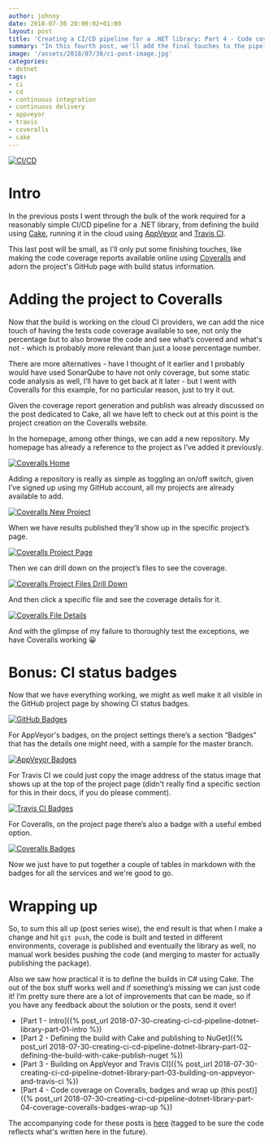 ```yaml
---
author: johnny
date: 2018-07-30 20:00:02+01:00
layout: post
title: 'Creating a CI/CD pipeline for a .NET library: Part 4 - Code coverage on Coveralls, badges and wrap up'
summary: "In this fourth post, we'll add the final touches to the pipeline, publishing the code coverage report and adding some badges to GitHub."
image: '/assets/2018/07/30/ci-post-image.jpg'
categories:
- dotnet
tags:
- ci
- cd
- continuous integration
- continuous delivery
- appveyor
- travis
- coveralls
- cake
---
```


[![CI/CD](/assets/2018/07/30/ci-post-image.jpg)](/assets/2018/07/30/ci-post-image.jpg)

# Intro
In the previous posts I went through the bulk of the work required for a reasonably simple CI/CD pipeline for a .NET library, from defining the build using [Cake](https://cakebuild.net/), running it in the cloud using [AppVeyor](https://www.appveyor.com/) and [Travis CI](https://travis-ci.org/).

This last post will be small, as I'll only put some finishing touches, like making the code coverage reports available online using [Coveralls](https://coveralls.io/) and adorn the project's GitHub page with build status information.

# Adding the project to Coveralls
Now that the build is working on the cloud CI providers, we can add the nice touch of having the tests code coverage available to see, not only the percentage but to also browse the code and see what’s covered and what's not - which is probably more relevant than just a loose percentage number.

There are more alternatives - have I thought of it earlier and I probably would have used SonarQube to have not only coverage, but some static code analysis as well, I’ll have to get back at it later - but I went with Coveralls for this example, for no particular reason, just to try it out.

Given the coverage report generation and publish was already discussed on the post dedicated to Cake, all we have left to check out at this point is the project creation on the Coveralls website.

In the homepage, among other things, we can add a new repository. My homepage has already a reference to the project as I’ve added it previously.

[![Coveralls Home](/assets/2018/07/30/coveralls-home.jpg)](/assets/2018/07/30/coveralls-home.jpg)

Adding a repository is really as simple as toggling an on/off switch, given I’ve signed up using my GitHub account, all my projects are already available to add.

[![Coveralls New Project](/assets/2018/07/30/coveralls-new-project.jpg)](/assets/2018/07/30/coveralls-new-project.jpg)

When we have results published they’ll show up in the specific project’s page.

[![Coveralls Project Page](/assets/2018/07/30/coveralls-project-page.jpg)](/assets/2018/07/30/coveralls-project-page.jpg)

Then we can drill down on the project’s files to see the coverage.

[![Coveralls Project Files Drill Down](/assets/2018/07/30/coveralls-project-files-drill-down.jpg)](/assets/2018/07/30/coveralls-project-files-drill-down.jpg)

And then click a specific file and see the coverage details for it.

[![Coveralls File Details](/assets/2018/07/30/coveralls-file-details.jpg)](/assets/2018/07/30/coveralls-file-details.jpg)

And with the glimpse of my failure to thoroughly test the exceptions, we have Coveralls working 😀

# Bonus: CI status badges
Now that we have everything working, we might as well make it all visible in the GitHub project page by showing CI status badges.

[![GitHub Badges](/assets/2018/07/30/github-badges.jpg)](/assets/2018/07/30/github-badges.jpg)

For AppVeyor's badges, on the project settings there’s a section “Badges” that has the details one might need, with a sample for the master branch.

[![AppVeyor Badges](/assets/2018/07/30/appveyor-badges.jpg)](/assets/2018/07/30/appveyor-badges.jpg)

For Travis CI we could just copy the image address of the status image that shows up at the top of the project page (didn't really find a specific section for this in their docs, if you do please comment).

[![Travis CI Badges](/assets/2018/07/30/travis-badges.jpg)](/assets/2018/07/30/travis-badges.jpg)

For Coveralls, on the project page there’s also a badge with a useful embed option.

[![Coveralls Badges](/assets/2018/07/30/coveralls-badges.jpg)](/assets/2018/07/30/coveralls-badges.jpg)

Now we just have to put together a couple of tables in markdown with the badges for all the services and we're good to go.

# Wrapping up
So, to sum this all up (post series wise), the end result is that when I make a change and hit `git push`, the code is built and tested in different environments, coverage is published and eventually the library as well, no manual work besides pushing the code (and merging to master for actually publishing the package).

Also we saw how practical it is to define the builds in C# using Cake. The out of the box stuff works well and if something’s missing we can just code it!
I’m pretty sure there are a lot of improvements that can be made, so if you have any feedback about the solution or the posts, send it over!

- [Part 1 - Intro]({% post_url 2018-07-30-creating-ci-cd-pipeline-dotnet-library-part-01-intro %})
- [Part 2 - Defining the build with Cake and publishing to NuGet]({% post_url 2018-07-30-creating-ci-cd-pipeline-dotnet-library-part-02-defining-the-build-with-cake-publish-nuget %})
- [Part 3 - Building on AppVeyor and Travis CI]({% post_url 2018-07-30-creating-ci-cd-pipeline-dotnet-library-part-03-building-on-appveyor-and-travis-ci %})
- [Part 4 - Code coverage on Coveralls, badges and wrap up (this post)]({% post_url 2018-07-30-creating-ci-cd-pipeline-dotnet-library-part-04-coverage-coveralls-badges-wrap-up %})

The accompanying code for these posts is [here](https://github.com/CodingMilitia/GrpcExtensions/tree/july-blog-post) (tagged to be sure the code reflects what's written here in the future).